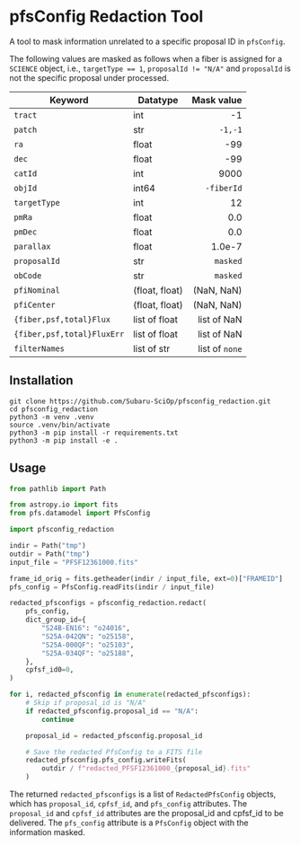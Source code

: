 # pfsConfig Redaction Tool

A tool to mask information unrelated to a specific proposal ID in `pfsConfig`.

The following values are masked as follows when a fiber is assigned for a `SCIENCE` object, i.e., `targetType == 1`, `proposalId != "N/A"` and `proposalId` is not the specific proposal under processed.

| Keyword                    | Datatype       |     Mask value |
|----------------------------|----------------|---------------:|
| `tract`                    | int            |             -1 |
| `patch`                    | str            |        `-1,-1` |
| `ra`                       | float          |            -99 |
| `dec`                      | float          |            -99 |
| `catId`                    | int            |           9000 |
| `objId`                    | int64          |     `-fiberId` |
| `targetType`               | int            |             12 |
| `pmRa`                     | float          |            0.0 |
| `pmDec`                    | float          |            0.0 |
| `parallax`                 | float          |         1.0e-7 |
| `proposalId`               | str            |       `masked` |
| `obCode`                   | str            |       `masked` |
| `pfiNominal`               | (float, float) |     (NaN, NaN) |
| `pfiCenter`                | (float, float) |     (NaN, NaN) |
| `{fiber,psf,total}Flux`    | list of float  |    list of NaN |
| `{fiber,psf,total}FluxErr` | list of float  |    list of NaN |
| `filterNames`              | list of str    | list of `none` |

## Installation

```console
git clone https://github.com/Subaru-SciOp/pfsconfig_redaction.git
cd pfsconfig_redaction
python3 -m venv .venv
source .venv/bin/activate
python3 -m pip install -r requirements.txt
python3 -m pip install -e .
```

## Usage

```python
from pathlib import Path

from astropy.io import fits
from pfs.datamodel import PfsConfig

import pfsconfig_redaction

indir = Path("tmp")
outdir = Path("tmp")
input_file = "PFSF12361000.fits"

frame_id_orig = fits.getheader(indir / input_file, ext=0)["FRAMEID"]
pfs_config = PfsConfig.readFits(indir / input_file)

redacted_pfsconfigs = pfsconfig_redaction.redact(
    pfs_config,
    dict_group_id={
        "S24B-EN16": "o24016",
        "S25A-042QN": "o25158",
        "S25A-000QF": "o25103",
        "S25A-034QF": "o25188",
    },
    cpfsf_id0=0,
)

for i, redacted_pfsconfig in enumerate(redacted_pfsconfigs):
    # Skip if proposal_id is "N/A"
    if redacted_pfsconfig.proposal_id == "N/A":
        continue

    proposal_id = redacted_pfsconfig.proposal_id

    # Save the redacted PfsConfig to a FITS file
    redacted_pfsconfig.pfs_config.writeFits(
        outdir / f"redacted_PFSF12361000_{proposal_id}.fits"
    )
```

The returned `redacted_pfsconfigs` is a list of `RedactedPfsConfig` objects, which has `proposal_id`, `cpfsf_id`, and `pfs_config` attributes. The `proposal_id` and `cpfsf_id` attributes are the proposal_id and cpfsf_id to be delivered. The `pfs_config` attribute is a `PfsConfig` object with the information masked.
